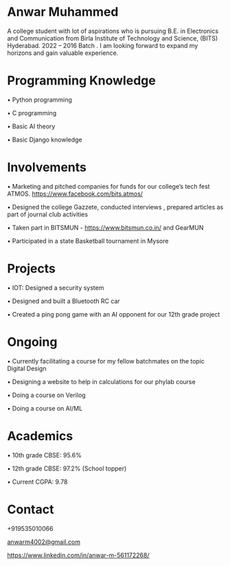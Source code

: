 
# Anwar Muhammed

A college student with lot of aspirations who is pursuing B.E. in Electronics and Communication from Birla Institute of Technology and Science, (BITS) Hyderabad. 2022 – 2016 Batch . I am looking forward to expand my horizons and gain valuable experience.

# Programming Knowledge
•	Python programming

•	C programming

•	Basic AI theory

•	Basic Django knowledge

# Involvements
•	Marketing and pitched companies for funds for our college’s tech fest ATMOS. https://www.facebook.com/bits.atmos/

•	Designed the college Gazzete, conducted interviews , prepared articles as part of journal club activities

•	Taken part in BITSMUN - https://www.bitsmun.co.in/ and GearMUN

•	Participated in a state Basketball tournament in Mysore

# Projects
•	IOT: Designed a security system

•	Designed and built a Bluetooth RC car

•	Created a ping pong game with an AI opponent for our 12th grade project

# Ongoing
•	Currently facilitating a course for my fellow batchmates on the topic Digital Design

•	Designing a website to help in calculations for our phylab course

•	Doing a course on Verilog

•	Doing a course on AI/ML

# Academics
•	10th grade CBSE: 95.6%

•	12th grade CBSE: 97.2% (School topper)

•	Current CGPA: 9.78 

# Contact
+919535010066

anwarm4002@gmail.com

https://www.linkedin.com/in/anwar-m-561172268/





